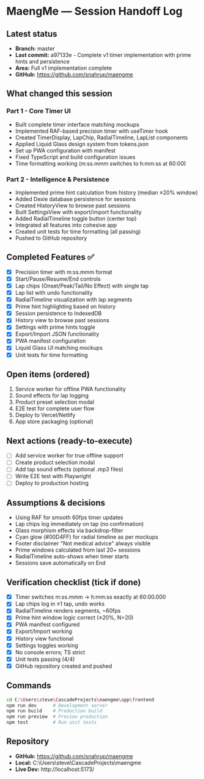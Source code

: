 # MaengMe — Session Handoff Log

## Latest status
- **Branch:** master
- **Last commit:** a97133e - Complete v1 timer implementation with prime hints and persistence
- **Area:** Full v1 implementation complete
- **GitHub:** https://github.com/snahrup/maengme

## What changed this session
### Part 1 - Core Timer UI
- Built complete timer interface matching mockups
- Implemented RAF-based precision timer with useTimer hook
- Created TimerDisplay, LapChip, RadialTimeline, LapList components
- Applied Liquid Glass design system from tokens.json
- Set up PWA configuration with manifest
- Fixed TypeScript and build configuration issues
- Time formatting working (m:ss.mmm switches to h:mm:ss at 60:00)

### Part 2 - Intelligence & Persistence
- Implemented prime hint calculation from history (median ±20% window)
- Added Dexie database persistence for sessions
- Created HistoryView to browse past sessions
- Built SettingsView with export/import functionality
- Added RadialTimeline toggle button (center top)
- Integrated all features into cohesive app
- Created unit tests for time formatting (all passing)
- Pushed to GitHub repository

## Completed Features ✅
- [x] Precision timer with m:ss.mmm format
- [x] Start/Pause/Resume/End controls
- [x] Lap chips (Onset/Peak/Tail/No Effect) with single tap
- [x] Lap list with undo functionality  
- [x] RadialTimeline visualization with lap segments
- [x] Prime hint highlighting based on history
- [x] Session persistence to IndexedDB
- [x] History view to browse past sessions
- [x] Settings with prime hints toggle
- [x] Export/Import JSON functionality
- [x] PWA manifest configuration
- [x] Liquid Glass UI matching mockups
- [x] Unit tests for time formatting

## Open items (ordered)
1. Service worker for offline PWA functionality
2. Sound effects for lap logging
3. Product preset selection modal
4. E2E test for complete user flow
5. Deploy to Vercel/Netlify
6. App store packaging (optional)

## Next actions (ready-to-execute)
- [ ] Add service worker for true offline support
- [ ] Create product selection modal
- [ ] Add tap sound effects (optional .mp3 files)
- [ ] Write E2E test with Playwright
- [ ] Deploy to production hosting

## Assumptions & decisions
- Using RAF for smooth 60fps timer updates
- Lap chips log immediately on tap (no confirmation)
- Glass morphism effects via backdrop-filter
- Cyan glow (#00D4FF) for radial timeline as per mockups
- Footer disclaimer "Not medical advice" always visible
- Prime windows calculated from last 20+ sessions
- RadialTimeline auto-shows when timer starts
- Sessions save automatically on End

## Verification checklist (tick if done)
- [x] Timer switches m:ss.mmm → h:mm:ss exactly at 60:00.000
- [x] Lap chips log in ≤1 tap, undo works
- [x] RadialTimeline renders segments, ~60fps
- [x] Prime hint window logic correct (±20%, N=20)
- [x] PWA manifest configured
- [x] Export/Import working
- [x] History view functional
- [x] Settings toggles working
- [x] No console errors; TS strict
- [x] Unit tests passing (4/4)
- [x] GitHub repository created and pushed

## Commands
```bash
cd C:\Users\steve\CascadeProjects\maengme\app\frontend
npm run dev      # Development server
npm run build    # Production build  
npm run preview  # Preview production
npm test         # Run unit tests
```

## Repository
- **GitHub:** https://github.com/snahrup/maengme
- **Local:** C:\Users\steve\CascadeProjects\maengme
- **Live Dev:** http://localhost:5173/